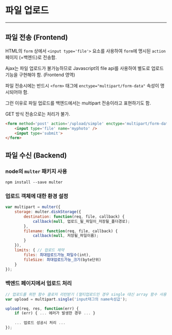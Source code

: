 # 파일 업로드

---

## 파일 전송 (Frontend)

HTML의 `form` 상에서 `<input type='file'>` 요소를 사용하여 `form`에 명시된 `action` 페이지 (=백엔드)로 전송함.

Ajax는 파일 업로드가 불가능하므로 Javascript의 file api를 사용하여 별도로 업로드 기능을 구현해야 함. (Frontend 영역)

파일 전송시에는 반드시 `<form>` 태그에 `enctype="multipart/form-data"` 속성이 명시되어야 함.

그런 이유로 파일 업로드를 백엔드에서는 multipart 전송이라고 표현하기도 함.

GET 방식 전송으로는 처리가 불가.

```html
<form method='post' action='/upload/simple' enctype='multipart/form-data'>
    <input type='file' name='myphoto' />
    <input type='submit'>
</form>
```

## 파일 수신 (Backend)

### node의 `multer` 패키지 사용

```shell
npm install --save multer
```

### 업로드 객체에 대한 환경 설정

```javascript
var multipart = multer({
    storage: multer.diskStorage({
        destination: function(req, file, callback) {
            callback(null, 업로드_될_파일이_저장될_폴더경로);
        },
        filename: function(req, file, callback) {
            callback(null, 저장될_파일이름);
        }
    }),
    limits: { // 업로드 제약
        files: 최대업로드가능_파일수(int),
        fileSize: 최대업로드가능_크기(byte단위)
    }
});
```

### 백엔드 페이지에서 업로드 처리

```javascript
// 업로드를 위한 함수 클로저 리턴받기 (멀티업로드인 경우 single 대신 array 함수 사용)
var upload = multipart.single('input태그의 name속성값');

upload(req, res, function(err) {
    if (err) { ... 에러가 발생한 경우 ... }
    
    ... 업로드 성공시 처리 ...
});
```